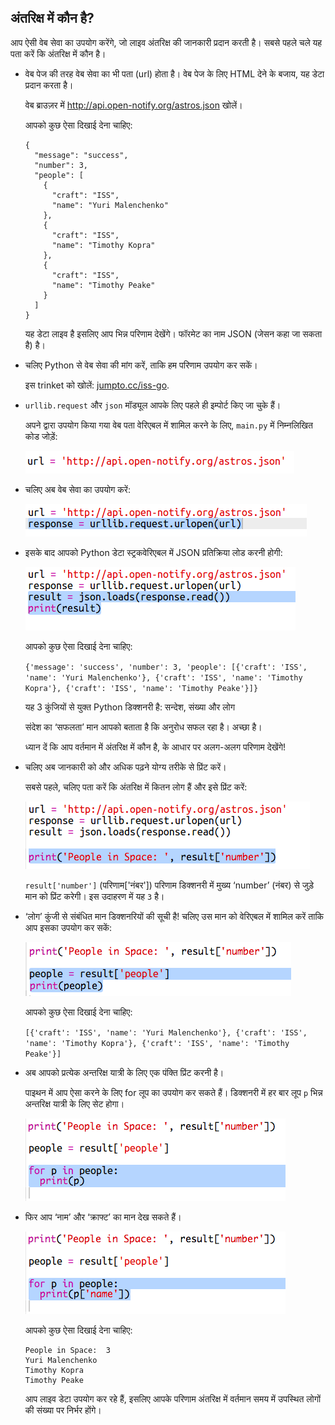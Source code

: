 ## अंतरिक्ष में कौन है?

आप ऐसी वेब सेवा का उपयोग करेंगे, जो लाइव अंतरिक्ष की जानकारी प्रदान करती है। सबसे पहले चले यह पता करें कि अंतरिक्ष में कौन है। 



+ वेब पेज की तरह वेब सेवा का भी पता (url) होता है। वेब पेज के लिए HTML देने के बजाय, यह डेटा प्रदान करता है। 

    वेब ब्राउज़र में <a href="http://api.open-notify.org/astros.json" target="_blank">http://api.open-notify.org/astros.json</a> खोलें। 

    आपको कुछ ऐसा दिखाई देना चाहिए:

    ```
    {
      "message": "success", 
      "number": 3, 
      "people": [
        {
          "craft": "ISS", 
          "name": "Yuri Malenchenko"
        }, 
        {
          "craft": "ISS", 
          "name": "Timothy Kopra"
        }, 
        {
          "craft": "ISS", 
          "name": "Timothy Peake"
        }
      ]
    }
    ```

    यह डेटा लाइव है इसलिए आप भिन्न परिणाम देखेंगे। फॉरमेट का नाम JSON (जेसन कहा जा सकता है) है। 

+ चलिए Python से वेब सेवा की मांग करें, ताकि हम परिणाम उपयोग कर सकें।

    इस trinket को खोलें: <a href="http://jumpto.cc/iss-go" target="_blank">jumpto.cc/iss-go</a>. 

+ `urllib.request` और `json` मॉड्यूल आपके लिए पहले ही इम्पोर्ट किए जा चुके हैं। 

    अपने द्वारा उपयोग किया गया वेब पता वेरिएबल में शामिल करने के लिए, `main.py` में निम्नलिखित कोड जोड़ें:

    ![screenshot](images/iss-url.png)
   
+ चलिए अब वेब सेवा का उपयोग करें:

    ![screenshot](images/iss-request.png)


+ इसके बाद आपको Python डेटा स्ट्रकवेरिएबल में JSON प्रतिक्रिया लोड करनी होगी:

    ![screenshot](images/iss-result.png)


    आपको कुछ ऐसा दिखाई देना चाहिए:

    ```{'message': 'success', 'number': 3, 'people': [{'craft': 'ISS', 'name': 'Yuri Malenchenko'}, {'craft': 'ISS', 'name': 'Timothy Kopra'}, {'craft': 'ISS', 'name': 'Timothy Peake'}]}```

    यह 3 कुंजियों से युक्त Python डिक्शनरी है: सन्देश, संख्या और लोग 

    संदेश का ‘सफलता’ मान आपको बताता है कि अनुरोध सफल रहा है। अच्छा है। 

    ध्यान दें कि आप वर्तमान में अंतरिक्ष में कौन है, के आधार पर अलग-अलग परिणाम देखेंगे!

+ चलिए अब जानकारी को और अधिक पढ़ने योग्य तरीके से प्रिंट करें। 

    सबसे पहले, चलिए पता करें कि अंतरिक्ष में कितन लोग हैं और इसे प्रिंट करें:
  
    ![screenshot](images/iss-number.png)

    `result['number']` (परिणाम['नंबर']) परिणाम डिक्शनरी में मुख्य ‘number’ (नंबर) से जुड़े मान को प्रिंट करेगी। इस उदाहरण में यह `3` है। 

+ ‘लोग’ कुंजी से संबंधित मान डिक्शनरियों की सूची है! चलिए उस मान को वेरिएबल में शामिल करें ताकि आप इसका उपयोग कर सकें:

    ![screenshot](images/iss-people.png)


    आपको कुछ ऐसा दिखाई देना चाहिए: 
    
    ```[{'craft': 'ISS', 'name': 'Yuri Malenchenko'}, {'craft': 'ISS', 'name': 'Timothy Kopra'}, {'craft': 'ISS', 'name': 'Timothy Peake'}]```

+ अब आपको प्रत्येक अन्तरिक्ष यात्री के लिए एक पंक्ति प्रिंट करनी है।

    पाइथन में आप ऐसा करने के लिए for लूप का उपयोग कर सकते हैं। डिक्शनरी में हर बार लूप `p` भिन्न अन्तरिक्ष यात्री के लिए सेट होगा।

    ![screenshot](images/iss-people-1a.png)

+ फिर आप ‘नाम’ और ‘क्राफ्ट’ का मान देख सकते हैं।

    ![screenshot](images/iss-people-2.png)
  
    आपको कुछ ऐसा दिखाई देना चाहिए:

    ```
    People in Space:  3
    Yuri Malenchenko
    Timothy Kopra
    Timothy Peake
    ```

    आप लाइव डेटा उपयोग कर रहे हैं, इसलिए आपके परिणाम अंतरिक्ष में वर्तमान समय में उपस्थित लोगों की संख्या पर निर्भर होंगे। 



